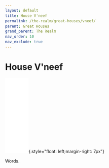 ```yaml
---
layout: default
title: House V'neef
permalink: /the-realm/great-houses/vneef/
parent: Great Houses
grand_parent: The Realm
nav_order: 10
nav_exclude: true
---
```


# House V'neef

![V'neef Mon](./../../../assets/house_mons/vneef.png){:style="float: left;margin-right: 7px"}

Words.
